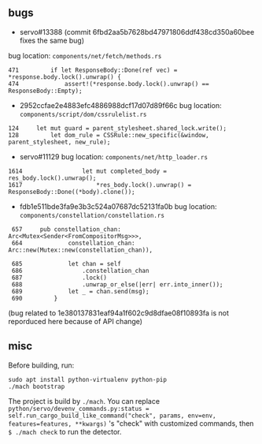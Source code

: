 ## bugs

- servo#13388
(commit 6fbd2aa5b7628bd47971806ddf438cd350a60bee fixes the same bug)

bug location:
`components/net/fetch/methods.rs`
```
471         if let ResponseBody::Done(ref vec) = *response.body.lock().unwrap() {
474             assert!(*response.body.lock().unwrap() == ResponseBody::Empty);

```

- 2952ccfae2e4883efc4886988dcf17d07d89f66c
bug location:
`components/script/dom/cssrulelist.rs`
```
124     let mut guard = parent_stylesheet.shared_lock.write();
128         let dom_rule = CSSRule::new_specific(&window, parent_stylesheet, new_rule);
```
 
- servo#11129
bug location:
`components/net/http_loader.rs`
```
1614                 let mut completed_body = res_body.lock().unwrap();
1617                     *res_body.lock().unwrap() = ResponseBody::Done((*body).clone());
```

- fdb1e511bde3fa9e3b3c524a07687dc52131fa0b 
bug location:
`components/constellation/constellation.rs`
```
 657     pub constellation_chan: Arc<Mutex<Sender<FromCompositorMsg>>>,
 664             constellation_chan: Arc::new(Mutex::new(constellation_chan)),

 685             let chan = self
 686                 .constellation_chan
 687                 .lock()
 688                 .unwrap_or_else(|err| err.into_inner());
 689             let _ = chan.send(msg);
 690         }

```

(bug related to 1e380137831eaf94a1f602c9d8dfae08f10893fa is not reporduced here because of API change)

## misc
Before building, run:
```
sudo apt install python-virtualenv python-pip
./mach bootstrap
```

The project is build by `./mach`. You can replace `python/servo/devenv_commands.py:status = self.run_cargo_build_like_command("check", params, env=env, features=features, **kwargs)` 's "check" with customized commands, then `$ ./mach check` to run the detector.
